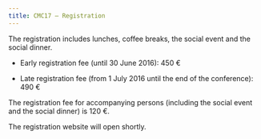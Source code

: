 ```yaml
---
title: CMC17 – Registration
---
```


The registration includes lunches, coffee breaks, the social event and the social dinner.

* Early registration fee (until 30 June 2016): 450 €
+ Late registration fee (from 1 July 2016 until the end of the conference): 490 €

The registration fee for accompanying persons (including the social event and the social dinner) is 120 €.

The registration website will open shortly.
